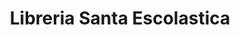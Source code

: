 ---
title: "Libreria Santa Escolastica"
url: /retalhuleu/libreria-santa-escolastica/
shop: general
---
